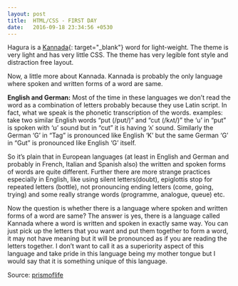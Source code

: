 ```yaml
---
layout: post
title:  HTML/CSS - FIRST DAY
date:   2016-09-18 23:34:56 +0530
---
```



Hagura is a [Kannada](https://en.wikipedia.org/wiki/Kannada){: target="_blank"} word for light-weight. The theme is very light and has very little CSS. The theme has very legible font style and distraction free layout. 

Now, a little more about Kannada. Kannada is probably the only language where spoken and written forms of a word are same. 

**English and German:**
Most of the time in these languages we don’t read the word as a combination of letters probably because  they use Latin script. In fact, what we speak is the phonetic transcription of the words. examples: take two similar English words “put (/pʊt/)” and “cut (/kʌt/)” the ‘u’ in “put” is spoken with ‘ʊ’ sound but in “cut” it is having ‘ʌ’ sound. Similarly the German ‘G’ in “Tag” is pronounced like English ‘K’ but  the same German ‘G’ in “Gut” is pronounced like English ‘G’ itself.

So it’s plain that in European languages (at least in English and German and probably in French, Italian and Spanish also) the written and spoken forms of words are quite different. Further there are more strange practices especially in English, like using silent letters(doubt), epiglottis stop for repeated letters (bottle),  not pronouncing ending letters (come, going, trying) and some really strange words (programme, analogue, queue) etc.

Now the question is whether there is a language where spoken and written forms of a word are same? The answer is yes, there is a language called Kannada where a word is written and spoken in exactly same way. You can just pick up the letters that you want and put them together to form a word, it may not have meaning but it will be pronounced as if you are reading the letters together. I don’t want to call it as a superiority aspect of this language and take pride in this language being my mother tongue but I would say that it is something unique of this language. 

Source: [prismoflife](https://prismoflife.wordpress.com/2013/07/13/reading-exactly-what-is-written-and-writing-exactly-what-is-spoken)